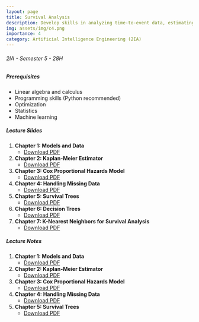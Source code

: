 ```yaml
---
layout: page
title: Survival Analysis
description: Develop skills in analyzing time-to-event data, estimating survival probabilities, assessing risks, and predicting outcomes, particularly in healthcare and engineering contexts.
img: assets/img/c4.png
importance: 4
category: Artificial Intelligence Engineering (2IA)
---
```


###### 2IA - Semester 5 - 28H
##### Prerequisites
- Linear algebra and calculus
- Programming skills (Python recommended)
- Optimization
- Statistics
- Machine learning

##### Lecture Slides
1. **Chapter 1: Models and Data**
   - [Download PDF](../../assets/cours/Analyse%20de%20survie/seance%201_%20Models_%20data.pdf)
2. **Chapter 2: Kaplan-Meier Estimator**
   - [Download PDF](../../assets/cours/Analyse%20de%20survie/seance%202_%20Kplan%20Meier.pdf)
3. **Chapter 3: Cox Proportional Hazards Model**
   - [Download PDF](../../assets/cours/Analyse%20de%20survie/seance%203_%20Cox%20PH.pdf)
4. **Chapter 4: Handling Missing Data**
   - [Download PDF](../../assets/cours/Analyse%20de%20survie/seance%204_%20Donn%C3%A9es%20manquantes.pdf)
5. **Chapter 5: Survival Trees**
   - [Download PDF](../../assets/cours/Analyse%20de%20survie/seance%205_%20Arbres%20de%20survie.pdf)
6. **Chapter 6: Decision Trees**
   - [Download PDF](../../assets/cours/Analyse%20de%20survie/seance%206_%20Arbres%20de%20d%C3%A9cision.pdf)
7. **Chapter 7: K-Nearest Neighbors for Survival Analysis**
   - [Download PDF](../../assets/cours/Analyse%20de%20survie/seance%207_%20KNN%20de%20survie.pdf)

##### Lecture Notes
1. **Chapter 1: Models and Data**
   - [Download PDF](../../assets/cours/Analyse%20de%20survie/chapitre%201.pdf)
2. **Chapter 2: Kaplan-Meier Estimator**
   - [Download PDF](../../assets/cours/Analyse%20de%20survie/chapitre%202.pdf)
3. **Chapter 3: Cox Proportional Hazards Model**
   - [Download PDF](../../assets/cours/Analyse%20de%20survie/chapitre%203.pdf)
4. **Chapter 4: Handling Missing Data**
   - [Download PDF](../../assets/cours/Analyse%20de%20survie/chapitre%204.pdf)
5. **Chapter 5: Survival Trees**
   - [Download PDF](../../assets/cours/Analyse%20de%20survie/chapitre%205.pdf)

